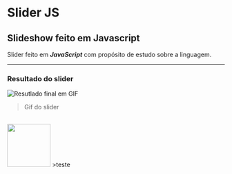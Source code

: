 # Slider JS

## Slideshow feito em Javascript

Slider feito em ***JavaScript*** com propósito de estudo sobre a linguagem.


-------------------------------------


### Resultado do slider

![Resutlado final em GIF](./images/resultado.gif|width=100)
>Gif do slider

<br>

<img src="./images/resultado.gif" width="100" height="100">
>teste